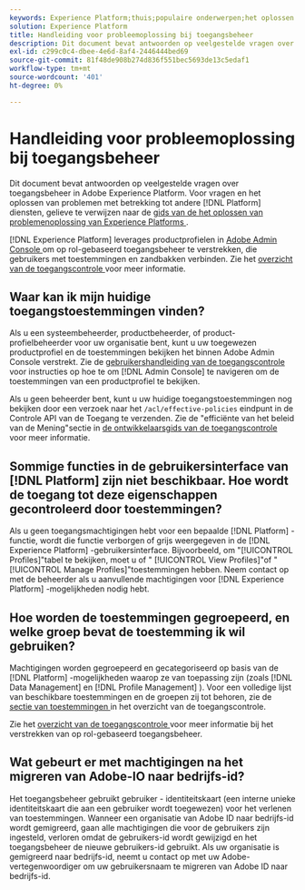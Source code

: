 ```yaml
---
keywords: Experience Platform;thuis;populaire onderwerpen;het oplossen van problemen;toegangsbeheer
solution: Experience Platform
title: Handleiding voor probleemoplossing bij toegangsbeheer
description: Dit document bevat antwoorden op veelgestelde vragen over toegangsbeheer in Adobe Experience Platform.
exl-id: c299c0c4-dbee-4e6d-8af4-2446444bed69
source-git-commit: 81f48de908b274d836f551bec5693de13c5edaf1
workflow-type: tm+mt
source-wordcount: '401'
ht-degree: 0%

---
```


# Handleiding voor probleemoplossing bij toegangsbeheer

Dit document bevat antwoorden op veelgestelde vragen over toegangsbeheer in Adobe Experience Platform. Voor vragen en het oplossen van problemen met betrekking tot andere [!DNL Platform] diensten, gelieve te verwijzen naar de [ gids van de het oplossen van problemenoplossing van Experience Platforms ](../landing/troubleshooting.md).

[!DNL Experience Platform] leverages productprofielen in [ Adobe Admin Console ](https://adminconsole.adobe.com) om op rol-gebaseerd toegangsbeheer te verstrekken, die gebruikers met toestemmingen en zandbakken verbinden.  Zie het [ overzicht van de toegangscontrole ](home.md) voor meer informatie.

## Waar kan ik mijn huidige toegangstoestemmingen vinden?

Als u een systeembeheerder, productbeheerder, of product-profielbeheerder voor uw organisatie bent, kunt u uw toegewezen productprofiel en de toestemmingen bekijken het binnen Adobe Admin Console verstrekt. Zie de [ gebruikershandleiding van de toegangscontrole ](./ui/overview.md) voor instructies op hoe te om [!DNL Admin Console] te navigeren om de toestemmingen van een productprofiel te bekijken.

Als u geen beheerder bent, kunt u uw huidige toegangstoestemmingen nog bekijken door een verzoek naar het `/acl/effective-policies` eindpunt in de Controle API van de Toegang te verzenden. Zie de &quot;efficiënte van het beleid van de Mening&quot;sectie in [ de ontwikkelaarsgids van de toegangscontrole ](./api/effective-policies.md) voor meer informatie.

## Sommige functies in de gebruikersinterface van [!DNL Platform] zijn niet beschikbaar. Hoe wordt de toegang tot deze eigenschappen gecontroleerd door toestemmingen?

Als u geen toegangsmachtigingen hebt voor een bepaalde [!DNL Platform] -functie, wordt die functie verborgen of grijs weergegeven in de [!DNL Experience Platform] -gebruikersinterface. Bijvoorbeeld, om &quot;[!UICONTROL Profiles]&quot;tabel te bekijken, moet u of &quot; [!UICONTROL View Profiles]&quot;of &quot;[!UICONTROL Manage Profiles]&quot;toestemmingen hebben. Neem contact op met de beheerder als u aanvullende machtigingen voor [!DNL Experience Platform] -mogelijkheden nodig hebt.

## Hoe worden de toestemmingen gegroepeerd, en welke groep bevat de toestemming ik wil gebruiken?

Machtigingen worden gegroepeerd en gecategoriseerd op basis van de [!DNL Platform] -mogelijkheden waarop ze van toepassing zijn (zoals [!DNL Data Management] en [!DNL Profile Management] ). Voor een volledige lijst van beschikbare toestemmingen en de groepen zij tot behoren, zie de [ sectie van toestemmingen ](home.md#permissions) in het overzicht van de toegangscontrole.

Zie het [ overzicht van de toegangscontrole ](home.md) voor meer informatie bij het verstrekken van op rol-gebaseerd toegangsbeheer.

## Wat gebeurt er met machtigingen na het migreren van Adobe-IO naar bedrijfs-id?

Het toegangsbeheer gebruikt gebruiker - identiteitskaart (een interne unieke identiteitskaart die aan een gebruiker wordt toegewezen) voor het verlenen van toestemmingen. Wanneer een organisatie van Adobe ID naar bedrijfs-id wordt gemigreerd, gaan alle machtigingen die voor de gebruikers zijn ingesteld, verloren omdat de gebruikers-id wordt gewijzigd en het toegangsbeheer de nieuwe gebruikers-id gebruikt. Als uw organisatie is gemigreerd naar bedrijfs-id, neemt u contact op met uw Adobe-vertegenwoordiger om uw gebruikersnaam te migreren van Adobe ID naar bedrijfs-id.
